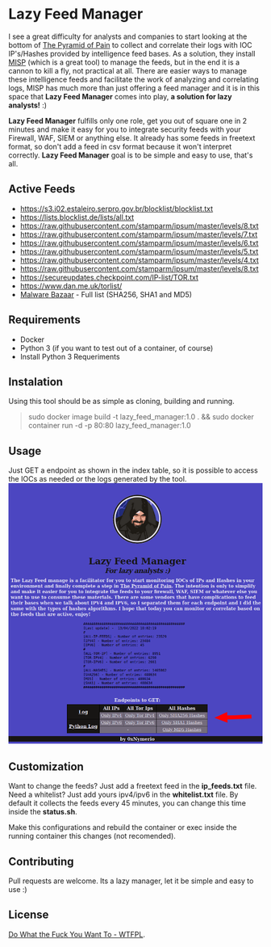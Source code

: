 # Lazy Feed Manager
I see a great difficulty for analysts and companies to start looking at the bottom of [The Pyramid of Pain](https://www.sans.org/tools/the-pyramid-of-pain/) to collect and correlate their logs with IOC IP's/Hashes provided by intelligence feed bases. As a solution, they install [MISP](https://github.com/MISP/MISP) (which is a great tool) to manage the feeds, but in the end it is a cannon to kill a fly, not practical at all. There are easier ways to manage these intelligence feeds and facilitate the work of analyzing and correlating logs, MISP has much more than just offering a feed manager and it is in this space that **Lazy Feed Manager** comes into play, **a solution for lazy analysts!** :)

**Lazy Feed Manager** fulfills only one role, get you out of square one in 2 minutes and make it easy for you to integrate security feeds with your Firewall, WAF, SIEM or anything else. It already has some feeds in freetext format, so don't add a feed in csv format because it won't interpret correctly. **Lazy Feed Manager** goal is to be simple and easy to use, that's all.

## Active Feeds
- https://s3.i02.estaleiro.serpro.gov.br/blocklist/blocklist.txt
- https://lists.blocklist.de/lists/all.txt
- https://raw.githubusercontent.com/stamparm/ipsum/master/levels/8.txt
- https://raw.githubusercontent.com/stamparm/ipsum/master/levels/7.txt
- https://raw.githubusercontent.com/stamparm/ipsum/master/levels/6.txt
- https://raw.githubusercontent.com/stamparm/ipsum/master/levels/5.txt
- https://raw.githubusercontent.com/stamparm/ipsum/master/levels/4.txt
- https://raw.githubusercontent.com/stamparm/ipsum/master/levels/8.txt
- https://secureupdates.checkpoint.com/IP-list/TOR.txt
- https://www.dan.me.uk/torlist/
- [Malware Bazaar](https://bazaar.abuse.ch/export/) - Full list (SHA256, SHA1 and MD5)

## Requirements
- Docker 
- Python 3 (if you want to test out of a container, of course)
- Install Python 3 Requeriments
  
## Instalation
Using this tool should be as simple as cloning, building and running.
>sudo docker image build -t lazy_feed_manager:1.0 . && sudo docker container run -d -p 80:80 lazy_feed_manager:1.0

## Usage
Just GET a endpoint as shown in the index table, so it is possible to access the IOCs as needed or the logs generated by the tool.
![Index Page](index_table_example.png)

## Customization
Want to change the feeds? Just add a freetext feed in the **ip_feeds.txt** file. Need a whitelist? Just add yours ipv4/ipv6 in the  **whitelist.txt** file. By default it collects the feeds every 45 minutes, you can change this time inside the **status.sh**.

Make this configurations and rebuild the container or exec inside the running container this changes (not recomended).

## Contributing
Pull requests are welcome. Its a lazy manager, let it be simple and easy to use :)

## License
[Do What the Fuck You Want To - WTFPL](https://en.wikipedia.org/wiki/WTFPL).
